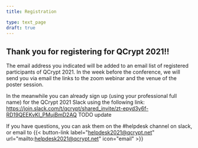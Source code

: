 ```yaml
---
title: Registration

type: text_page
draft: true
---
```


## Thank you for registering for QCrypt 2021!!
The email address you indicated will be added to an email list of registered participants of QCrypt 2021.
In the week before the conference, we will send you via email the links to the zoom webinar and the venue of the poster session.

In the meanwhile you can already sign up (using your professional full name) for the QCrypt 2021 Slack using the following link:
https://join.slack.com/t/qcrypt/shared_invite/zt-epyd3y6f-RD19QEEKvKI_PMujBmD2AQ TODO update

If you have questions, you can ask them on the #helpdesk channel on slack, or email to {{< button-link label="helpdesk2021@qcrypt.net" url="mailto:helpdesk2021@qcrypt.net" icon="email" >}}
